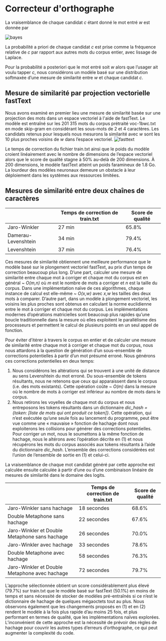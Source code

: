 # Correcteur d'orthographe
La vraisemblance de chaque candidat *c* étant donné le mot entré *w* est donnée par

![bayes](https://latex.codecogs.com/svg.latex?P(c|w)=\frac{P(w|c)P(c)}{P(c,w)})

La probabilité a priori de chaque candidat *c* est prise comme la fréquence relative de *c* par rapport aux autres mots du corpus entier, avec lissage de Laplace.   

Pour la probabilité a posteriori que le mot entré soit *w* alors que l’usager ait voulu tapper *c*, nous considérons un modèle basé sur une distribution softmaxée d’une mesure de similarité entre *w* et chaque candidat *c*.
## Mesure de similarité par projection vectorielle fastText
Nous avons examiné en premier lieu une mesure de similarité basée sur une projection des mots dans un espace vectoriel à l'aide de fastText. Le modèle est entraîné sur les 201 315 mots du corpus prétraité voc-1bwc.txt en mode skip-gram en considérant les sous-mots de 2 et 4 caractères. Les candidats retenus pour lesquels nous mesurons la similarité avec *w* sont les 10 plus proches voisins de *w* dans l’espace vectoriel.
![fasttext](https://i.imgur.com/rdvjeLE.png)

Le temps de correction du fichier train.txt ainsi que le poids du modèle croient linéairement avec le nombre de dimensions de l’espace vectoriel alors que le score de qualité stagne à 50% au-delà de 200 dimensions. À 200 dimensions, le modèle fastText atteint un poids faramineux de 1.8 Go. La lourdeur des modèles neuronaux demeure un obstacle à leur déploiement dans les systèmes aux ressources limitées.

## Mesures de similarité entre deux chaînes de caractères


|   | Temps de correction de train.txt | Score de qualité|
| ------------- | ------------- | ------------- |
| Jaro-Winkler  | 27 min  |  65.8%
| Damerau-Levenshtein  | 34 min  | 79.4%
| Levenshtein  | 37 min  | 76.4%

Ces mesures de similarité obtiennent une meilleure performance que le modèle basé sur le plongement vectoriel fastText, au prix d’un temps de correction beaucoup plus long. D’une part, calculer une mesure de similarité entre chaque mot à corriger et chaque mot du corpus est en général ~ *O(m,n)* où *m* est le nombre de mots a corriger et *n* est la taille du corpus. Dans une implémentation naïve de ces algorithmes, chaque instance de calcul est elle-même ~ *O(x,w)* avec *x,w* les tailles des deux mots à comparer. D’autre part, dans un modèle à plongement vectoriel, les voisins les plus proches sont obtenus en calculant la norme euclidienne entre le mot à corriger et chaque mot du corpus. Les implémentations modernes d’opérations matricielles sont beaucoup plus rapides qu’une boucle traditionnelle dans la mesure où elles exploitent le parallélisme des processeurs et permettent le calcul de plusieurs points en un seul appel de fonction. 

Pour éviter d’itérer à travers le corpus en entier et de calculer une mesure de similarité entre chaque mot à corriger et chaque mot du corpus, nous nous attardons à la question de génération d’un sous-ensemble de corrections potentielles à partir d’un mot présumé erroné. Nous générons ces corrections potentielles en deux temps:

1. Nous considérons les altérations qui se trouvent à une unité de distance au sens Levenshtein du mot erroné. Du sous-ensemble de tokens résultants, nous ne retenons que ceux qui apparaissent dans le corpus (i.e. des mots existants). Cette opération coûte ~ *O(m)* dans la mesure où le nombre de mots à corriger est inférieur au nombre de mots dans le corpus.
2. Nous retirons les voyelles de chaque mot du corpus et nous entreposons les tokens résultants dans un dictionnaire *dic_hash = {token: [liste de mots qui ont produit ce token]}*. Cette opération, qui n’est exécutée qu’une seule fois au lancement du programme, peut être vue comme une « mauvaise » fonction de hachage dont nous exploiterons les collisions pour générer des corrections potentielles. Pour corriger un mot, nous le soumettons à la même fonction de hachage, nous le altérons avec l’opération décrite en (1) et nous récupérons les mots du corpus associés aux tokens résultants à l’aide du dictionnaire *dic_hash*. L’ensemble des corrections considérées est l’union de l’ensemble de sortie en (1) et celui-ci.

La vraisemblance de chaque mot candidat généré par cette approche est calculée ensuite calculée à partir d’une ou d’une combinaison linéaire de mesures de similarité dans le domaine des logits.

|   | Temps de correction de train.txt | Score de qualité|
| ------------- | ------------- | ------------- |
| Jaro-Winkler sans hachage  | 18 secondes  |  68.6%
| Double Metaphone sans hachage  | 22 secondes  | 67.6%
| Jaro-Winkler et Double Metaphone sans hachage  | 26 secondes  | 70.0%
| Jaro-Winkler avec hachage | 33 secondes  | 78.6%
| Double Metaphone avec hachage | 58 secondes  | 76.3%
| Jaro-Winkler et Double Metaphone avec hachage  | 72 secondes  | 79.7%

L’approche sélectionnée obtient un score considérablement plus élevé (79.7%) sur train.txt que le modèle basé sur fastText (50.1%) en moins de temps et sans nécessité de stocker de modèles pré-entraînés si ce n’est le dictionnaire de hachage de quelques mégaoctets tout au plus. Nous observons également que les changements proposés en (1) et en (2) rendent le modèle à la fois plus rapide d’au moins 25 fois, et plus performant en termes de qualité, que les implémentations naïves explorées. L’inconvénient de cette approche est la nécessité de prévoir des règles de hachage pour couvrir les autres types d’erreurs d’orthographe, ce qui peut augmenter la complexité du code.

